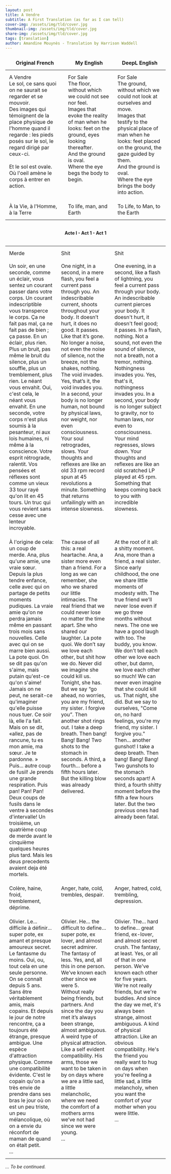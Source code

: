 ```yaml
---
layout: post
title: A Vendre
subtitle: A First Translation (as far as I can tell)
cover-img: /assets/img/tld/cover.jpg
thumbnail-img: /assets/img/tld/cover.jpg
share-img: /assets/img/tld/cover.jpg
tags: [translation]
author: Amandine Mouynès - Translation by Harrison Waddell
---
```


<style>
  table.translation {
    border-collapse: collapse;
    width: 100%;
  }
  table.translation td {
    border: none;       /* removes lines */
    padding: 0.75rem;   /* spacing for readability */
    vertical-align: top;
  }
    table.translation th {
    border: none;       /* removes borders from both body + head */
    padding: 0.75rem;   /* spacing */
    vertical-align: top;
    text-align: center;
</style>

<table class="translation">
  <thead>
    <tr>
      <th>Original French</th>
      <th>My English</th>
      <th>DeepL English</th>
    </tr>
  </thead>
  <tbody>
    <tr>
      <td>
        A Vendre <br>
        Le sol, ce sans quoi on ne saurait se regarder et se mouvoir. <br>
        Des images qui témoignent de la place physique de l'homme quand il regarde : les pieds posés sur le sol, le regard dirigé par ceux-ci. <br><br>
        Et le sol est ovale. <br>
        Où l'oeil amène le corps à entrer en action.
      </td>
      <td>
        For Sale <br>
        The floor, without which we could not see nor feel. <br>
        Images that evoke the reality of man when he looks: feet on the ground, eyes looking thereafter. <br>
        And the ground is oval. <br>
        Where the eye begs the body to begin.
      </td>
      <td>
        For Sale <br>
        The ground, without which we could not look at ourselves and move. <br>
        Images that testify to the physical place of man when he looks: feet placed on the ground, the gaze guided by them. <br>
        And the ground is oval. <br>
        Where the eye brings the body into action.
      </td>
    </tr>
    <tr>
  <td>À la Vie, à l'Homme, à la Terre</td>
  <td>To life, man, and Earth</td>
  <td>To Life, to Man, to the Earth</td>
</tr>
</tbody>
</table>

<!-- Acts outside the table -->
<div style="margin:2rem 0; font-weight:bold; text-align: center;">
  Acte I - Act 1 - Act 1
</div>

<table class="translation">
  <tbody>
<tr>
  <td>
    Merde <br><br>
    Un soir, en une seconde, comme un éclair, vous sentez un courant passer dans votre corps. Un courant indescriptible vous transperce le corps. Ça ne fait pas mal, ça ne fait pas de bien ; ça passe. En un éclair, plus rien. Plus un bruit, pas même le bruit du silence, plus un souffle, plus un tremblement, plus rien. Le néant vous envahit. Oui, c'est cela, le néant vous envahit. En une seconde, votre corps n'est plus soumis à la pesanteur, ni aux lois humaines, ni même à la conscience. Votre esprit rétrograde, ralentit. Vos pensées et réflexes sont comme un vieux 33 tour rayé qu'on lit en 45 tours. Un truc qui vous revient sans cesse avec une lenteur incroyable.
  </td>
  <td>
    Shit <br><br>
    One night, in a second, in a mere flash, you feel a current pass through you. An indescribable current, shoots throughout your body. It doesn’t hurt, it does no good. It passes. Like that it’s gone. No longer a noise, not even the noise of silence, not the breeze, not the shakes, nothing. The void invades. Yes, that’s it, the void invades you. In a second, your body is no longer human, not bound by physical laws, nor weight, nor even consciousness. Your soul retrogrades, slows. Your thoughts and reflexes are like an old 33 rpm record spun at 45 revolutions a minute. Something that returns unfailingly with an intense slowness.

  </td>
  <td>
    Shit <br><br>
    One evening, in a second, like a flash of lightning, you feel a current pass through your body. An indescribable current pierces your body. It doesn't hurt, it doesn't feel good; it passes. In a flash, nothing. Not a sound, not even the sound of silence, not a breath, not a tremor, nothing. Nothingness invades you. Yes, that's it, nothingness invades you. In a second, your body is no longer subject to gravity, nor to human laws, nor even to consciousness. Your mind regresses, slows down. Your thoughts and reflexes are like an old scratched LP played at 45 rpm. Something that keeps coming back to you with incredible slowness.

  </td>
</tr>

<tr>
  <td>
    À l'origine de cela: un coup de merde. Ana, plus qu'une amie, une vraie sœur. Depuis la plus tendre enfance, celle avec qui on partage de petits moments pudiques. La vraie amie qu'on ne perdra jamais même en passant trois mois sans nouvelles. Celle avec qui on se marre bien aussi. La pote quoi. On se dit pas qu'on s'aime, mais putain qu'est-ce qu'on s'aime! Jamais on ne peut, ne serait-ce qu'imaginer qu'elle puisse nous tuer. Ce soir là, elle l'a fait. Mais on se dit, «allez, pas de rancune, tu es mon amie, ma sœur. Je te pardonne. » Puis... autre coup de fusil! Je prends une grande respiration. Puis pan! Pan! Pan! Deux coups de fusils dans le ventre à secondes d'intervalle! Un troisième, un quatrième coup de merde avant le cinquième quelques heures plus tard. Mais les deus precedents avaient deja été mortels.
  </td>
  <td>
    The cause of all this: a real heartache. Ana, a sister more even than a friend. For a long as we can remember, she who we shared our little intimacies. The real friend that we could never lose no matter the time apart. She who shared our laughter. La pote quoi. We don’t say we love each other, but shit how we do. Never did we imagine she could kill us. Tonight, she has. But we say “go ahead, no worries, you are my friend, my sister. I forgive you”. Then another shot rings out. I take a deep breath. Then bang! Bang! Bang! Two shots to the stomach in seconds. A third, a fourth… before a fifth hours later. But the killing blow was already delivered.
  </td>
  <td>
    At the root of it all: a shitty moment. Ana, more than a friend, a real sister. Since early childhood, the one we share little moments of modesty with. The true friend we'll never lose even if we go three months without news. The one we have a good laugh with too. The buddy, you know. We don't tell each other we love each other, but damn, we love each other so much! We can never even imagine that she could kill us. That night, she did. But we say to ourselves, "Come on, no hard feelings, you're my friend, my sister. I forgive you." Then... another gunshot! I take a deep breath. Then bang! Bang! Bang! Two gunshots to the stomach seconds apart! A third, a fourth shitty moment before the fifth a few hours later. But the two previous ones had already been fatal.
  </td>
</tr>

<tr>
  <td>Colère, haine, froid, tremblement, déprime.</td>
  <td>Anger, hate, cold, trembles, despair.</td>
  <td>Anger, hatred, cold, trembling, depression.</td>
</tr>

<tr>
  <td>
    Olivier. Le... difficile à définir... super pote, ex amant et presque amoureux secret. Le fantasme du moins. Oui, ou, tout cela en une seule personne. On se connaît depuis 5 ans. <br>
    Sans être véritablement amis, mais copains. Et depuis le jour de notre rencontre, ça a toujours été étrange, presque ambigue. Une espèce d'attraction physique. Comme une compatibilité évidente. C'est le copain qu'on a très envie de prendre dans ses bras le jour où on est un peu triste, un peu mélancolique, où on a envie du réconfort de maman de quand on était petit. <br>
    ...

  </td>
  <td>
    Olivier. He… the difficult to define… super pote, ex lover, and almost secret admirer. The fantasy of less. Yes, and, all this in one person. We’ve known each other since we were 5. <br>
    Without really being friends, but partners. And since the day you met it’s always been strange, almost ambiguous. A weird type of physical attraction. Like a self evident compatibility. His arms, those we want to be taken in by on days where we are a little sad, a little melancholic, where we need the comfort of a mothers arms we’ve not had since we were young. <br>
    ...
  </td>
  <td>
    Olivier. The... hard to define... great friend, ex-lover, and almost secret crush. The fantasy, at least. Yes, or all of that in one person. We've known each other for five years. <br>
    We're not really friends, but we're buddies. And since the day we met, it's always been strange, almost ambiguous. A kind of physical attraction. Like an obvious compatibility. He's the friend you really want to hug on days when you're feeling a little sad, a little melancholy, when you want the comfort of your mother when you were little. <br>
    ...

  </td>
</tr>
</tbody>
</table>

<p><em>… To be continued.</em></p>

  </tbody>
</table>
